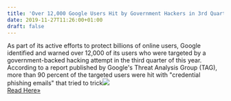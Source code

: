 ```yaml
---
title: 'Over 12,000 Google Users Hit by Government Hackers in 3rd Quarter of 2019'
date: 2019-11-27T11:26:00+01:00
draft: false
---
```


As part of its active efforts to protect billions of online users, Google identified and warned over 12,000 of its users who were targeted by a government-backed hacking attempt in the third quarter of this year. According to a report published by Google's Threat Analysis Group (TAG), more than 90 percent of the targeted users were hit with "credential phishing emails" that tried to trick![](http://feeds.feedburner.com/~r/TheHackersNews/~4/tF-7pQnYDtY)  
[Read Here»](https://thehackernews.com/2019/11/google-government-hacking.html)